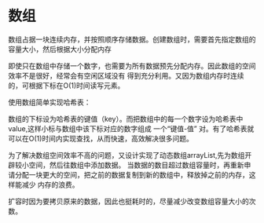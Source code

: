 # 数组

数组占据一块连续内存，并按照顺序存储数据。创建数组时，需要首先指定数组的容量大小，然后根据大小分配内存

即使只在数组中存储一个数字，也需要为所有数据预先分配内存。因此数组的空间效率不是很好，经常会有空闲区域没有
得到充分利用。又因为数组内存时连续的，可根据下标在O(1)时间读写元素。

使用数组简单实现哈希表：

数组的下标设为哈希表的键值（key）。而把数组中的每一个数字设为哈希表中value,这样小标与数组中该下标对应的数字组成
一个“键值-值” 对。有了哈希表就可以在O(1)时间内实现查找，从而快速，高效解决很多问题。

为了解决数组空间效率不高的问题，又设计实现了动态数组arrayList,先为数组开辟较小空间，然后往数组中添加数据。
当数据的数目超过数组容量时，再重新申请分配一块更大的空间，把之前的数据复制到新的数组中，释放掉之前的内存，这样能减少
内存的浪费。

扩容时因为要拷贝原来的数据，因此也挺耗时的，尽量减少改变数组容量大小的次数。

